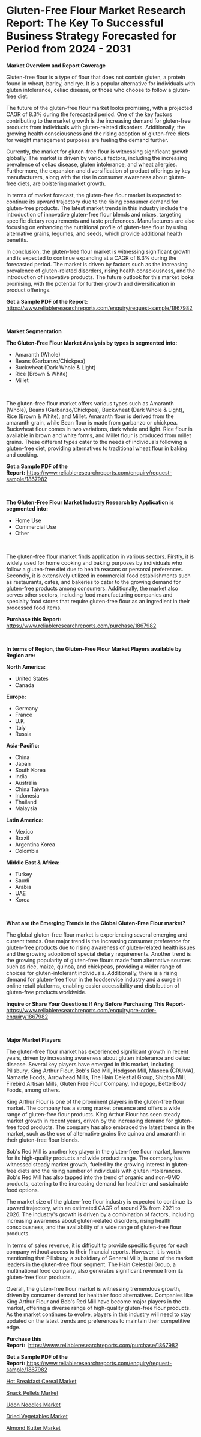 <p><h1>Gluten-Free Flour Market Research Report: The Key To Successful Business Strategy Forecasted for Period from 2024 - 2031</h1></p><p><strong>Market Overview and Report Coverage</strong></p>
<p><p>Gluten-free flour is a type of flour that does not contain gluten, a protein found in wheat, barley, and rye. It is a popular alternative for individuals with gluten intolerance, celiac disease, or those who choose to follow a gluten-free diet.</p><p>The future of the gluten-free flour market looks promising, with a projected CAGR of 8.3% during the forecasted period. One of the key factors contributing to the market growth is the increasing demand for gluten-free products from individuals with gluten-related disorders. Additionally, the growing health consciousness and the rising adoption of gluten-free diets for weight management purposes are fueling the demand further.</p><p>Currently, the market for gluten-free flour is witnessing significant growth globally. The market is driven by various factors, including the increasing prevalence of celiac disease, gluten intolerance, and wheat allergies. Furthermore, the expansion and diversification of product offerings by key manufacturers, along with the rise in consumer awareness about gluten-free diets, are bolstering market growth.</p><p>In terms of market forecast, the gluten-free flour market is expected to continue its upward trajectory due to the rising consumer demand for gluten-free products. The latest market trends in this industry include the introduction of innovative gluten-free flour blends and mixes, targeting specific dietary requirements and taste preferences. Manufacturers are also focusing on enhancing the nutritional profile of gluten-free flour by using alternative grains, legumes, and seeds, which provide additional health benefits.</p><p>In conclusion, the gluten-free flour market is witnessing significant growth and is expected to continue expanding at a CAGR of 8.3% during the forecasted period. The market is driven by factors such as the increasing prevalence of gluten-related disorders, rising health consciousness, and the introduction of innovative products. The future outlook for this market looks promising, with the potential for further growth and diversification in product offerings.</p></p>
<p><strong>Get a Sample PDF of the Report:</strong> <a href="https://www.reliableresearchreports.com/enquiry/request-sample/1867982">https://www.reliableresearchreports.com/enquiry/request-sample/1867982</a></p>
<p>&nbsp;</p>
<p><strong>Market Segmentation</strong></p>
<p><strong>The Gluten-Free Flour Market Analysis by types is segmented into:</strong></p>
<p><ul><li>Amaranth (Whole)</li><li>Beans (Garbanzo/Chickpea)</li><li>Buckwheat (Dark Whole & Light)</li><li>Rice (Brown & White)</li><li>Millet</li></ul></p>
<p>&nbsp;</p>
<p><p>The gluten-free flour market offers various types such as Amaranth (Whole), Beans (Garbanzo/Chickpea), Buckwheat (Dark Whole & Light), Rice (Brown & White), and Millet. Amaranth flour is derived from the amaranth grain, while Bean flour is made from garbanzo or chickpea. Buckwheat flour comes in two variations, dark whole and light. Rice flour is available in brown and white forms, and Millet flour is produced from millet grains. These different types cater to the needs of individuals following a gluten-free diet, providing alternatives to traditional wheat flour in baking and cooking.</p></p>
<p><strong>Get a Sample PDF of the Report:</strong>&nbsp;<a href="https://www.reliableresearchreports.com/enquiry/request-sample/1867982">https://www.reliableresearchreports.com/enquiry/request-sample/1867982</a></p>
<p>&nbsp;</p>
<p><strong>The Gluten-Free Flour Market Industry Research by Application is segmented into:</strong></p>
<p><ul><li>Home Use</li><li>Commercial Use</li><li>Other</li></ul></p>
<p>&nbsp;</p>
<p><p>The gluten-free flour market finds application in various sectors. Firstly, it is widely used for home cooking and baking purposes by individuals who follow a gluten-free diet due to health reasons or personal preferences. Secondly, it is extensively utilized in commercial food establishments such as restaurants, cafes, and bakeries to cater to the growing demand for gluten-free products among consumers. Additionally, the market also serves other sectors, including food manufacturing companies and specialty food stores that require gluten-free flour as an ingredient in their processed food items.</p></p>
<p><strong>Purchase this Report:</strong>&nbsp; <a href="https://www.reliableresearchreports.com/purchase/1867982">https://www.reliableresearchreports.com/purchase/1867982</a></p>
<p>&nbsp;</p>
<p><strong>In terms of Region, the Gluten-Free Flour Market Players available by Region are:</strong></p>
<p>
    <p> <strong> North America: </strong>
        <ul>
            <li>United States</li>
            <li>Canada</li>
        </ul>
        </p> 
    <p> <strong> Europe: </strong>
        <ul>
            <li>Germany</li>
            <li>France</li>
            <li>U.K.</li>
            <li>Italy</li>
            <li>Russia</li>
        </ul>
        </p> 
    <p> <strong> Asia-Pacific: </strong>
        <ul>
            <li>China</li>
            <li>Japan</li>
            <li>South Korea</li>
            <li>India</li>
            <li>Australia</li>
            <li>China Taiwan</li>
            <li>Indonesia</li>
            <li>Thailand</li>
            <li>Malaysia</li>
        </ul>
        </p> 
    <p> <strong> Latin America: </strong>
        <ul>
            <li>Mexico</li>
            <li>Brazil</li>
            <li>Argentina Korea</li>
            <li>Colombia</li>
        </ul>
        </p> 
    <p> <strong> Middle East & Africa: </strong>
        <ul>
            <li>Turkey</li>
            <li>Saudi</li>
            <li>Arabia</li>
            <li>UAE</li>
            <li>Korea</li>
        </ul>
    </p>
    </p>
<p>&nbsp;</p>
<p><strong>What are the Emerging Trends in the Global Gluten-Free Flour market?</strong></p>
<p><p>The global gluten-free flour market is experiencing several emerging and current trends. One major trend is the increasing consumer preference for gluten-free products due to rising awareness of gluten-related health issues and the growing adoption of special dietary requirements. Another trend is the growing popularity of gluten-free flours made from alternative sources such as rice, maize, quinoa, and chickpeas, providing a wider range of choices for gluten-intolerant individuals. Additionally, there is a rising demand for gluten-free flour in the foodservice industry and a surge in online retail platforms, enabling easier accessibility and distribution of gluten-free products worldwide.</p></p>
<p><strong>Inquire or Share Your Questions If Any Before Purchasing This Report</strong>- <a href="https://www.reliableresearchreports.com/enquiry/pre-order-enquiry/1867982">https://www.reliableresearchreports.com/enquiry/pre-order-enquiry/1867982</a></p>
<p>&nbsp;</p>
<p><strong>Major Market Players</strong></p>
<p><p>The gluten-free flour market has experienced significant growth in recent years, driven by increasing awareness about gluten intolerance and celiac disease. Several key players have emerged in this market, including Pillsbury, King Arthur Flour, Bob's Red Mill, Hodgson Mill, Maseca (GRUMA), Namaste Foods, Arrowhead Mills, The Hain Celestial Group, Shipton Mill, Firebird Artisan Mills, Gluten Free Flour Company, Indiegogo, BetterBody Foods, among others. </p><p>King Arthur Flour is one of the prominent players in the gluten-free flour market. The company has a strong market presence and offers a wide range of gluten-free flour products. King Arthur Flour has seen steady market growth in recent years, driven by the increasing demand for gluten-free food products. The company has also embraced the latest trends in the market, such as the use of alternative grains like quinoa and amaranth in their gluten-free flour blends. </p><p>Bob's Red Mill is another key player in the gluten-free flour market, known for its high-quality products and wide product range. The company has witnessed steady market growth, fueled by the growing interest in gluten-free diets and the rising number of individuals with gluten intolerances. Bob's Red Mill has also tapped into the trend of organic and non-GMO products, catering to the increasing demand for healthier and sustainable food options. </p><p>The market size of the gluten-free flour industry is expected to continue its upward trajectory, with an estimated CAGR of around 7% from 2021 to 2026. The industry's growth is driven by a combination of factors, including increasing awareness about gluten-related disorders, rising health consciousness, and the availability of a wide range of gluten-free flour products.</p><p>In terms of sales revenue, it is difficult to provide specific figures for each company without access to their financial reports. However, it is worth mentioning that Pillsbury, a subsidiary of General Mills, is one of the market leaders in the gluten-free flour segment. The Hain Celestial Group, a multinational food company, also generates significant revenue from its gluten-free flour products.</p><p>Overall, the gluten-free flour market is witnessing tremendous growth, driven by consumer demand for healthier food alternatives. Companies like King Arthur Flour and Bob's Red Mill have become major players in the market, offering a diverse range of high-quality gluten-free flour products. As the market continues to evolve, players in this industry will need to stay updated on the latest trends and preferences to maintain their competitive edge.</p></p>
<p><strong>Purchase this Report:</strong>&nbsp;&nbsp;<a href="https://www.reliableresearchreports.com/purchase/1867982">https://www.reliableresearchreports.com/purchase/1867982</a></p>
<p></p>
<p><strong>Get a Sample PDF of the Report:</strong>&nbsp;<a href="https://www.reliableresearchreports.com/enquiry/request-sample/1867982">https://www.reliableresearchreports.com/enquiry/request-sample/1867982</a></p>
<p><p><a href="https://github.com/lilstefpacute/Market-Research-Report-List-2/blob/main/hot-breakfast-cereal-market.md">Hot Breakfast Cereal Market</a></p><p><a href="https://github.com/santosh758595/Market-Research-Report-List-2/blob/main/snack-pellets-market.md">Snack Pellets Market</a></p><p><a href="https://github.com/rexevange/Market-Research-Report-List-2/blob/main/udon-noodles-market.md">Udon Noodles Market</a></p><p><a href="https://github.com/Chiragrp26/Market-Research-Report-List-2/blob/main/dried-vegetables-market.md">Dried Vegetables Market</a></p><p><a href="https://github.com/AKSHATREPORTPRIME/Market-Research-Report-List-2/blob/main/almond-butter-market.md">Almond Butter Market</a></p></p>